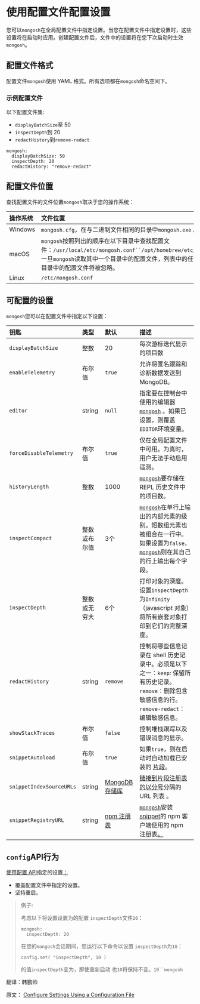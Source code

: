 # 使用配置文件配置设置

您可以`mongosh`在全局配置文件中指定设置。当您在配置文件中指定设置时，这些设置将在启动时应用。创建配置文件后，文件中的设置将在您下次启动时生效`mongosh`。

## 配置文件格式

配置文件`mongosh`使用 YAML 格式。所有选项都在`mongosh`命名空间下。

### 示例配置文件

以下配置文件集:

- `displayBatchSize`至 50
- `inspectDepth`到 20
- `redactHistory`到`remove-redact`

```
mongosh:
  displayBatchSize: 50
  inspectDepth: 20
  redactHistory: "remove-redact"
```

## 配置文件位置

查找配置文件的文件位置`mongosh`取决于您的操作系统：

| 操作系统 | 文件位置                                                     |
| :------- | :----------------------------------------------------------- |
| Windows  | `mongosh.cfg`，在与二进制文件相同的目录中`mongosh.exe` 。    |
| macOS    | `mongosh`按照列出的顺序在以下目录中查找配置文件：`/usr/local/etc/mongosh.conf``/opt/homebrew/etc/mongosh.conf``/etc/mongosh.conf`一旦`mongosh`读取其中一个目录中的配置文件，列表中的任何剩余目录都不会被检查，并且这些目录中的配置文件将被忽略。 |
| Linux    | `/etc/mongosh.conf`                                          |

## 可配置的设置

`mongosh`您可以在配置文件中指定以下设置：

| 钥匙                     | 类型         | 默认                                                         | 描述                                                         |
| :----------------------- | :----------- | :----------------------------------------------------------- | :----------------------------------------------------------- |
| `displayBatchSize`       | 整数         | 20                                                           | 每次游标迭代显示的项目数                                     |
| `enableTelemetry`        | 布尔值       | `true`                                                       | 允许将匿名跟踪和诊断数据发送到 MongoDB。                     |
| `editor`                 | string       | `null`                                                       | 指定要在控制台中使用的编辑器[`mongosh`](https://www.mongodb.com/docs/mongodb-shell/#mongodb-binary-bin.mongosh) 。如果已设置，则覆盖`EDITOR`环境变量。 |
| `forceDisableTelemetry`  | 布尔值       | `true`                                                       | 仅在全局配置文件中可用。为真时，用户无法手动启用遥测。       |
| `historyLength`          | 整数         | 1000                                                         | [`mongosh`](https://www.mongodb.com/docs/mongodb-shell/#mongodb-binary-bin.mongosh)要存储在REPL 历史文件中的项目数。 |
| `inspectCompact`         | 整数或布尔值 | 3个                                                          | [`mongosh`](https://www.mongodb.com/docs/mongodb-shell/#mongodb-binary-bin.mongosh)在单行上输出的内部元素的级别。短数组元素也被组合在一行中。如果设置为`false`，[`mongosh`](https://www.mongodb.com/docs/mongodb-shell/#mongodb-binary-bin.mongosh)则在其自己的行上输出每个字段。 |
| `inspectDepth`           | 整数或无穷大 | 6个                                                          | 打印对象的深度。设置`inspectDepth` 为`Infinity`（javascript 对象）将所有嵌套对象打印到它们的完整深度。 |
| `redactHistory`          | string       | `remove`                                                     | 控制将哪些信息记录在 shell 历史记录中。必须是以下之一：`keep`: 保留所有历史记录。`remove`：删除包含敏感信息的行。`remove-redact`：编辑敏感信息。 |
| `showStackTraces`        | 布尔值       | `false`                                                      | 控制堆栈跟踪以及错误消息的显示。                             |
| `snippetAutoload`        | 布尔值       | `true`                                                       | 如果`true`，则在启动时自动加载已安装的 [片段](https://www.mongodb.com/docs/mongodb-shell/snippets/#std-label-snip-overview)。 |
| `snippetIndexSourceURLs` | string       | [MongoDB 存储库](https://compass.mongodb.com/mongosh/snippets-index.bson.br) | [链接到片段注册表的以分号](https://www.mongodb.com/docs/mongodb-shell/snippets/#std-label-snip-overview)分隔的 URL 列表 。 |
| `snippetRegistryURL`     | string       | [npm 注册表](https://registry.npmjs.org/)                    | [`mongosh`](https://www.mongodb.com/docs/mongodb-shell/#mongodb-binary-bin.mongosh)安装[snippet](https://www.mongodb.com/docs/mongodb-shell/snippets/#std-label-snip-overview)的 npm 客户端使用的 npm 注册表[。](https://www.mongodb.com/docs/mongodb-shell/snippets/#std-label-snip-overview) |

## `config`API行为

[使用配置 API](https://www.mongodb.com/docs/mongodb-shell/reference/configure-shell-settings-api/#std-label-configure-settings-api)指定的设置[：](https://www.mongodb.com/docs/mongodb-shell/reference/configure-shell-settings-api/#std-label-configure-settings-api)

- 覆盖配置文件中指定的设置。
- 坚持重启。

> 例子:
>
> 考虑以下将设置设置为的配置 `inspectDepth`文件`20`：
>
> ```shell
> mongosh:
>   inspectDepth: 20
> ```
>
> 在您的`mongosh`会话期间，您运行以下命令以设置 `inspectDepth`为`10`：
>
> ```shell
> config.set( "inspectDepth", 10 )
> ```
>
> 的值`inspectDepth`变为，即使重新启动 也`10`将保持不变。`10``mongosh`





翻译：韩鹏帅

原文： [Configure Settings Using a Configuration File](https://www.mongodb.com/docs/mongodb-shell/reference/configure-shell-settings-global/)